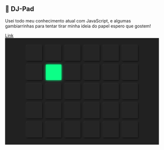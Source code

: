 ## 🧿 DJ-Pad
Usei todo meu conhecimento atual com JavaScript, e algumas gambiarrinhas para tentar tirar minha ideia do papel espero que gostem!

[Link](https://lipzdev.github.io/DJ-Pad/)
![Preview](https://github.com/LipzDev/DJ-Pad/blob/main/preview.png)

